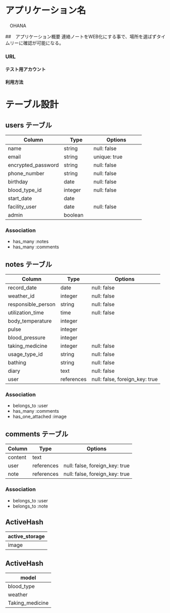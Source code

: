 # アプリケーション名
　OHANA

##　アプリケーション概要
連絡ノートをWEB化にする事で、場所を選ばずタイムリーに確認が可能になる。

### URL

#### テスト用アカウント

#### 利用方法




# テーブル設計

## users テーブル

| Column                  | Type      | Options           |
| ----------------------- | --------- | ----------------- |
| name                    | string    | null: false       |
| email                   | string    | unique: true 　　　|df
| encrypted_password      | string    | null: false       |df
| phone_number            | string    | null: false       |
| birthday                | date      | null: false       |
| blood_type_id           | integer   | null: false       |
| start_date              | date      |                   |
| facility_user           | date      | null: false       |
| admin         　　　　　  | boolean　 | 　　　　　　　       |


### Association

- has_many :notes
- has_many :comments


## notes テーブル

| Column                    | Type       | Options                        |
| ------------------------- | ---------- | ------------------------------ |
| record_date               | date       | null: false                    |
| weather_id                | integer    | null: false                    |
| responsible_person        | string     | null: false                    |
| utilization_time          | time       | null: false                    |
| body_temperature          | integer    |                                |
| pulse                     | integer    |                                |
| blood_pressure            | integer    |                                |
| taking_medicine           | integer    | null: false                    |
| usage_type_id             | string     | null: false                    |
| bathing                   | string     | null: false                    |
| diary                     | text       | null: false                    |
| user                      | references | null: false, foreign_key: true |

### Association

- belongs_to :user
- has_many :comments
- has_one_attached :image


## comments テーブル

| Column                    | Type       | Options                        |
| ------------------------- | ---------- | ------------------------------ |
| content                   | text       |                                |
| user                      | references | null: false, foreign_key: true |
| note                      | references | null: false, foreign_key: true |

### Association

- belongs_to :user
- belongs_to :note



## ActiveHash

| active_storage      | 
| ------------------- | 
| image               | 


## ActiveHash

| model               | 
| ------------------- | 
| blood_type          | 
| weather             | 
| Taking_medicine     |